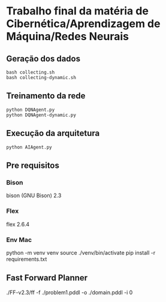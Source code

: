 # Trabalho final da matéria de Cibernética/Aprendizagem de Máquina/Redes Neurais

## Geração dos dados

```
bash collecting.sh
bash collecting-dynamic.sh
```

## Treinamento da rede

```
python DQNAgent.py
python DQNAgent-dynamic.py
```

## Execução da arquitetura

```
python AIAgent.py
```

## Pre requisitos

### Bison

bison (GNU Bison) 2.3

### Flex

flex 2.6.4

### Env Mac

python -m venv venv
source ./venv/bin/activate
pip install -r requirements.txt

## Fast Forward Planner

./FF-v2.3/ff -f ./problem1.pddl -o ./domain.pddl -i 0
